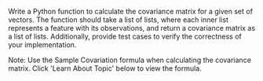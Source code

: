 Write a Python function to calculate the covariance matrix for a given set of vectors. The function should take a list of lists, where each inner list represents a feature with its observations, and return a covariance matrix as a list of lists. Additionally, provide test cases to verify the correctness of your implementation.

Note: Use the Sample Covariation formula when calculating the covariance matrix. Click 'Learn About Topic' below to view the formula.
